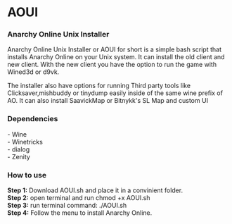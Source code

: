 # AOUI
<h3>Anarchy Online Unix Installer</h3>

Anarchy Online Unix Installer or AOUI for short is a simple bash script that installs Anarchy Online on your Unix system.
It can install the old client and new client. With the new client you have the option to run the game with Wined3d or d9vk.

The installer also have options for running Third party tools like Clicksaver,mishbuddy or tinydump easily inside of the same wine prefix of AO.
It can also install SaavickMap or Bitnykk's SL Map and custom UI

<h3>Dependencies</h3>
- Wine<br>
- Winetricks<br>
- dialog<br>
- Zenity


<h3>How to use</h3>
<b>Step 1:</b> Download AOUI.sh and place it in a convinient folder.<br>
<b>Step 2:</b> open terminal and run chmod +x AOUI.sh<br>
  <b>Step 3:</b> run terminal command: ./AOUI.sh<br>
  <b>Step 4:</b> Follow the menu to install Anarchy Online.<br>
